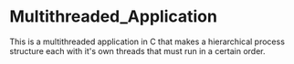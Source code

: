 # Multithreaded_Application
This is a multithreaded application in C that makes a hierarchical process structure each with it's own threads that must run in a certain order.
